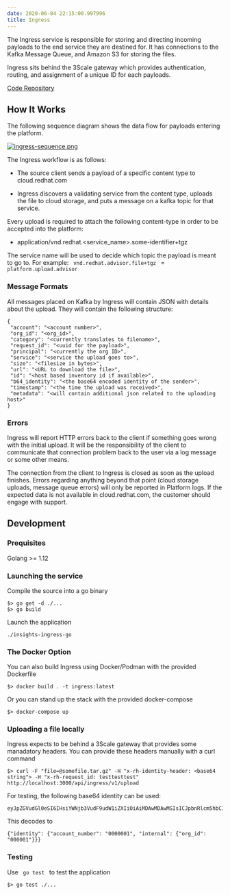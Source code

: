 ```yaml
---
date: 2020-06-04 22:15:00.997996
title: Ingress
---
```

<div id="ingress" class="section">


The Ingress service is responsible for storing and directing incoming
payloads to the end service they are destined for. It has connections to
the Kafka Message Queue, and Amazon S3 for storing the files.

Ingress sits behind the 3Scale gateway which provides authentication,
routing, and assignment of a unique ID for each payloads.

[Code
Repository](https://www.github.com/RedHatInsights/insights-ingress-go)

<div id="how-it-works" class="section">

## How It Works

The following sequence diagram shows the data flow for payloads entering
the platform.

[![ingress-sequence.png](ingress-sequence.png)](ingress-sequence.png)

The Ingress workflow is as follows:

  - The source client sends a payload of a specific content type to
    cloud.redhat.com

  - Ingress discovers a validating service from the content type,
    uploads the file to cloud storage, and puts a message on a kafka
    topic for that service.

Every upload is required to attach the following content-type in order
to be accepted into the platform:

  - application/vnd.redhat.\<service\_name\>.some-identifier+tgz

The service name will be used to decide which topic the payload is meant
to go to. For example: `  vnd.redhat.advisor.file+tgz  ` = ` 
platform.upload.advisor  `

<div id="message-formats" class="section">

### Message Formats

All messages placed on Kafka by Ingress will contain JSON with details
about the upload. They will contain the following structure:

<div class="highlight-JSON notranslate">

<div class="highlight">

    {
     "account": "<account number>",
     "org_id": "<org_id>",
     "category": "<currently translates to filename>",
     "request_id": "<uuid for the payload>",
     "principal": "<currently the org ID>",
     "service": "<service the upload goes to>",
     "size": "<filesize in bytes>",
     "url": "<URL to download the file>",
     "id": "<host based inventory id if available>",
     "b64_identity": "<the base64 encoded identity of the sender>",
     "timestamp": "<the time the upload was received>",
     "metadata": "<will contain additional json related to the uploading host>"
    }

</div>

</div>

</div>

<div id="errors" class="section">

### Errors

Ingress will report HTTP errors back to the client if something goes
wrong with the initial upload. It will be the responsibility of the
client to communicate that connection problem back to the user via a log
message or some other means.

The connection from the client to Ingress is closed as soon as the
upload finishes. Errors regarding anything beyond that point (cloud
storage uploads, message queue errors) will only be reported in Platform
logs. If the expected data is not available in cloud.redhat.com, the
customer should engage with support.

</div>

</div>

<div id="development" class="section">

## Development

<div id="prequisites" class="section">

### Prequisites

Golang \>= 1.12

</div>

<div id="launching-the-service" class="section">

### Launching the service

Compile the source into a go binary

<div class="highlight-default notranslate">

<div class="highlight">

    $> go get -d ./...
    $> go build

</div>

</div>

Launch the application

<div class="highlight-default notranslate">

<div class="highlight">

    ./insights-ingress-go

</div>

</div>

</div>

<div id="the-docker-option" class="section">

### The Docker Option

You can also build Ingress using Docker/Podman with the provided
Dockerfile

<div class="highlight-default notranslate">

<div class="highlight">

    $> docker build . -t ingress:latest

</div>

</div>

Or you can stand up the stack with the provided docker-compose

<div class="highlight-default notranslate">

<div class="highlight">

    $> docker-compose up

</div>

</div>

</div>

<div id="uploading-a-file-locally" class="section">

### Uploading a file locally

Ingress expects to be behind a 3Scale gateway that provides some
manadatory headers. You can provide these headers manually with a curl
command

<div class="highlight-default notranslate">

<div class="highlight">

    $> curl -F "file=@somefile.tar.gz" -H "x-rh-identity-header: <base64 string"> -H "x-rh-request_id: testtesttest" http://localhost:3000/api/ingress/v1/upload

</div>

</div>

For testing, the following base64 identity can be used:

<div class="highlight-default notranslate">

<div class="highlight">

    eyJpZGVudGl0eSI6IHsiYWNjb3VudF9udW1iZXIiOiAiMDAwMDAwMSIsICJpbnRlcm5hbCI6IHsib3JnX2lkIjogIjAwMDAwMSJ9fX0

</div>

</div>

This decodes to

<div class="highlight-default notranslate">

<div class="highlight">

    {"identity": {"account_number": "0000001", "internal": {"org_id": "000001"}}}

</div>

</div>

</div>

<div id="testing" class="section">

### Testing

Use `  go test  ` to test the application

<div class="highlight-default notranslate">

<div class="highlight">

    $> go test ./...

</div>

</div>

</div>

</div>

</div>